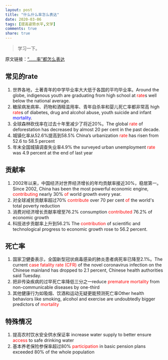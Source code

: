 ```yaml
---
layout: post
title: "什么什么率怎么表达"
date: 2020-03-06
tags: [提高姿势水平,文学]
comments: true
share: true
---
```


> 学习一下。

原文链接：[“……率”都怎么表达](https://mp.weixin.qq.com/s/usR_K8js4lPRGm7ZRjFhEQ)

## 常见的rate

1. 世界各地，土著青年的中学毕业率大大低于各国的平均毕业率。Around the globe, indigenous youth are graduating from high school at <span style="color:red;">rate</span>s well below the national average.
2. 糖尿病发病率、药物和酒精滥用率、青年自杀率和婴儿死亡率都非常高 high <span style="color:red;">rate</span>s of diabetes, drug and alcohol abuse, youth suicide and infant <span style="color:blue;">mortality</span>.
3. 全球森林砍伐率在过去十年里减少了将近20%。The global <span style="color:red;">rate</span> of deforestation has decreased by almost 20 per cent in the past decade.
4. 城镇化率从52.6%提高到58.5% China’s urbanization <span style="color:red;">rate</span> has risen from 52.6 to 58.5 percent
5. 年末全国城镇调查失业率4.9% the surveyed urban unemployment <span style="color:red;">rate</span> was 4.9 percent at the end of last year

## 贡献率

1. 2002年以来，中国经济对世界经济增长的年均贡献率接近30%，稳居第一。Since 2002, China has been the most powerful economic engine, <span style="color:red;">contributing</span> nearly 30% <span style="color:red;">of</span> world growth every year.
2. 对全球减贫贡献率超过70% <span style="color:red;">contribute</span> over 70 per cent <span style="color:red;">of</span> the world's total poverty reduction
3. 消费对经济增长贡献率增至76.2% consumption <span style="color:red;">contributed</span> 76.2% of economic growth
4. 科技进步贡献率上升到56.2% The <span style="color:red;">contribution</span> of scientific and technological progress to economic growth rose to 56.2 percent.

## 死亡率

1. 国家卫健委表示，全国新型冠状病毒感染的肺炎患者病死率已降至2.1%。The current <span style="color:red;">case fatality rate (CFR)</span> of the novel coronavirus infection on the Chinese mainland has dropped to 2.1 percent, Chinese health authorities said Tuesday.
2. 把非传染疾病的过早死亡率降低三分之一reduce <span style="color:red;">premature mortality</span> from non-communicable diseases by one-third
3. 其他健康行为如吸烟、饮酒和运动无疑更能预测死亡率Other health behaviors like smoking, alcohol and exercise are undoubtedly bigger predictors of <span style="color:red;">mortality</span>

## 特殊情况

1. 提高农村饮水安全供水保证率 increase water supply to better ensure <span style="color:red;">access</span> to safe drinking water
2. 基本养老保险参保率超过80% <span style="color:red;">participation</span> in basic pension plans exceeded 80% of the whole population